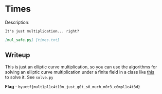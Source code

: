 # Times
Description:
```markdown
It's just multiplication... right?

[mul_safe.py] [times.txt]
```

## Writeup
This is just an elliptic curve multiplication, so you can use the algorithms for solving an elliptic curve multiplication under a finite field in a class like [this](./ellipticcurve.py) to solve it. See `solve.py`

**Flag** - `byuctf{mult1pl1c4t10n_just_g0t_s0_much_m0r3_c0mpl1c4t3d}`